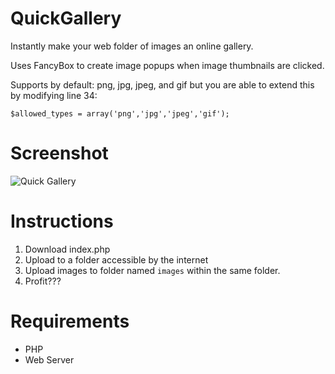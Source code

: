 QuickGallery
============

Instantly make your web folder of images an online gallery.

Uses FancyBox to create image popups when image thumbnails are clicked.

Supports by default: png, jpg, jpeg, and gif but you are able to extend this by modifying line 34:

```$allowed_types = array('png','jpg','jpeg','gif');```

Screenshot
============
![Quick Gallery](http://i.imgur.com/2uRn7t7.png)

Instructions
============
1. Download index.php
2. Upload to a folder accessible by the internet
3. Upload images to folder named ```images``` within the same folder.
4. Profit???

Requirements
============
* PHP
* Web Server
